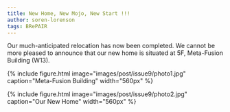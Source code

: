 ```yaml
---
title: New Home, New Mojo, New Start !!!
author: soren-lorenson
tags: BRePAIR
---
```


Our much-anticipated relocation has now been completed. We cannot be more pleased to announce that our new home is situated at 5F, Meta-Fusion Building (W13).

{% include figure.html image="images/post/issue9/photo1.jpg" caption="Meta-Fusion Building" width="560px" %}

{% include figure.html image="images/post/issue9/photo2.jpg" caption="Our New Home" width="560px" %}
